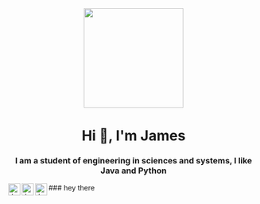 <div id="header" align="center">
    <img src="https://media2.giphy.com/media/Yfl7CS7vQqnebA69aH/giphy.gif?cid=ecf05e477825xg40a1jlwyne1zfq64p9e203eucrge3inshs&ep=v1_gifs_search&rid=giphy.gif&ct=g" width="200" />
    <h1 align="center">Hi 👋, I'm James</h1>
    <h3 align="center">I am a student of engineering in sciences and systems, I like Java and Python</h3>
</div>
<div align="left">
### hey there 
<a href="https://instagram.com/jamesgramajo?igshid=OGQ5ZDc2ODk2ZA==">
  <img align="left" alt="James Gramajo | Instagram" width="24px" src="https://raw.githubusercontent.com/hussainweb/hussainweb/main/icons/instagram.png" />
</a>

<a href="https://twitter.com/jamesgramajo">
  <img align="left" alt="James Gramajo | Twitter" width="24px" src="https://raw.githubusercontent.com/peterthehan/peterthehan/master/assets/twitter.svg" />
</a>
<a href="https://www.linkedin.com/in/james-gramajo/">
  <img align="left" alt="James Gramajo | LinkedIn" width="24px" src="https://raw.githubusercontent.com/peterthehan/peterthehan/master/assets/linkedin.svg" />
</a>


</div>